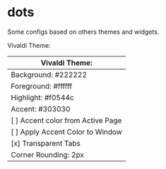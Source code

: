 # dots

Some configs based on others themes and widgets.


Vivaldi Theme:

| Vivaldi Theme:                                                                                                              |
| --------------------------------------------------------------------------------------------------------------------------- |
| Background: #222222                                                                                                         |
| Foreground: #ffffff                                                                                                         |
| Highlight: #f0544c                                                                                                          |
| Accent: #303030                                                                                                             |
| [ ] Accent color from Active Page                                                                                           |
| [ ] Apply Accent Color to Window                                                                                            |
| [x] Transparent Tabs                                                                                                        |
| Corner Rounding: 2px                                                                                                        |
